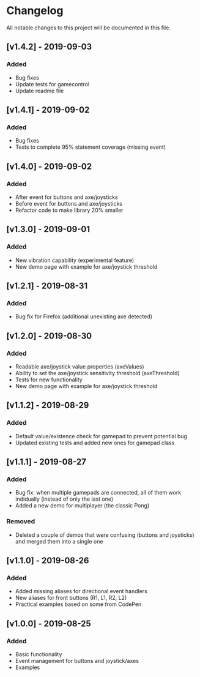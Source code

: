 # Changelog

All notable changes to this project will be documented in this file.

## [v1.4.2] - 2019-09-03

### Added

- Bug fixes
- Update tests for gamecontrol
- Update readme file

## [v1.4.1] - 2019-09-02

### Added

- Bug fixes
- Tests to complete 95% statement coverage (missing event)

## [v1.4.0] - 2019-09-02

### Added

- After event for buttons and axe/joysticks
- Before event for buttons and axe/joysticks
- Refactor code to make library 20% smaller

## [v1.3.0] - 2019-09-01

### Added

- New vibration capability (experimental feature)
- New demo page with example for axe/joystick threshold

## [v1.2.1] - 2019-08-31

### Added

- Bug fix for Firefox (additional unexisting axe detected)

## [v1.2.0] - 2019-08-30

### Added

- Readable axe/joystick value properties (axeValues)
- Ability to set the axe/joystick sensitivity threshold (axeThreshold)
- Tests for new functionality
- New demo page with example for axe/joystick threshold

## [v1.1.2] - 2019-08-29

### Added

- Default value/existence check for gamepad to prevent potential bug
- Updated existing tests and added new ones for gamepad class

## [v1.1.1] - 2019-08-27

### Added

- Bug fix: when multiple gamepads are connected, all of them work indidually (instead of only the last one)
- Added a new demo for multiplayer (the classic Pong)

### Removed

- Deleted a couple of demos that were confusing (buttons and joysticks) and merged them into a single one

## [v1.1.0] - 2019-08-26

### Added

- Added missing aliases for directional event handlers
- New aliases for front buttons (R1, L1, R2, L2)
- Practical examples based on some from CodePen

## [v1.0.0] - 2019-08-25

### Added

- Basic functionality
- Event management for buttons and joystick/axes
- Examples
